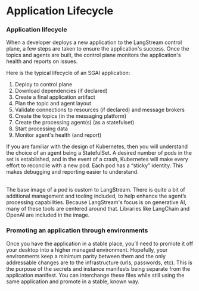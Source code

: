 # Application Lifecycle

### Application lifecycle

When a developer deploys a new application to the LangStream control plane, a few steps are taken to ensure the application's success. Once the topics and agents are built, the control plane monitors the application's health and reports on issues.

Here is the typical lifecycle of an SGAI application:

1. Deploy to control plane
2. Download dependencies (if declared)
3. Create a final application artifact
4. Plan the topic and agent layout
5. Validate connections to resources (if declared) and message brokers
6. Create the topics (in the messaging platform)
7. Create the processing agent(s) (as a statefulset)
8. Start processing data
9. Monitor agent's health (and report)

If you are familiar with the design of Kubernetes, then you will understand the choice of an agent being a StatefulSet. A desired number of pods in the set is established, and in the event of a crash, Kubernetes will make every effort to reconcile with a new pod. Each pod has a “sticky” identity. This makes debugging and reporting easier to understand.

\
The base image of a pod is custom to LangStream. There is quite a bit of additional management and tooling included, to help enhance the agent’s processing capabilities. Because LangStream's focus is on generative AI, many of these tools are centered around that. Libraries like LangChain and OpenAI are included in the image.

### Promoting an application through environments

Once you have the application in a stable place, you’ll need to promote it off your desktop into a higher managed environment. Hopefully, your environments keep a minimum parity between them and the only addressable changes are to the infrastructure (urls, passwords, etc). This is the purpose of the secrets and instance manifests being separate from the application manifest. You can interchange these files while still using the same application and promote in a stable, known way.
